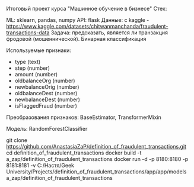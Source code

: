 Итоговый проект курса "Машинное обучение в бизнесе"
Стек:

ML: sklearn, pandas, numpy API: flask Данные: с kaggle - https://www.kaggle.com/datasets/chitwanmanchanda/fraudulent-transactions-data
Задача: предсказать, является ли транзакция фродовой (мошеннической). Бинарная классификация

Используемые признаки:
- type (text)
- step (number)
- amount (number)
- oldbalanceOrg (number)
- newbalanceOrig (number)
- oldbalanceDest (number)
- newbalanceDest (number)
- isFlaggedFraud (number)

Преобразования признаков: BaseEstimator, TransformerMixin

Модель: RandomForestClassifier


git clone https://github.com/AnastasiaZaP/definition_of_fraudulent_transactions.git
cd definition_of_fraudulent_transactions
docker build -t a_zap/definition_of_fraudulent_transactions
docker run -d -p 8180:8180 -p 8181:8181 -v C:/Настя/Geek University/Projects/definition_of_fraudulent_transactions/app/app/models a_zap/definition_of_fraudulent_transactions

